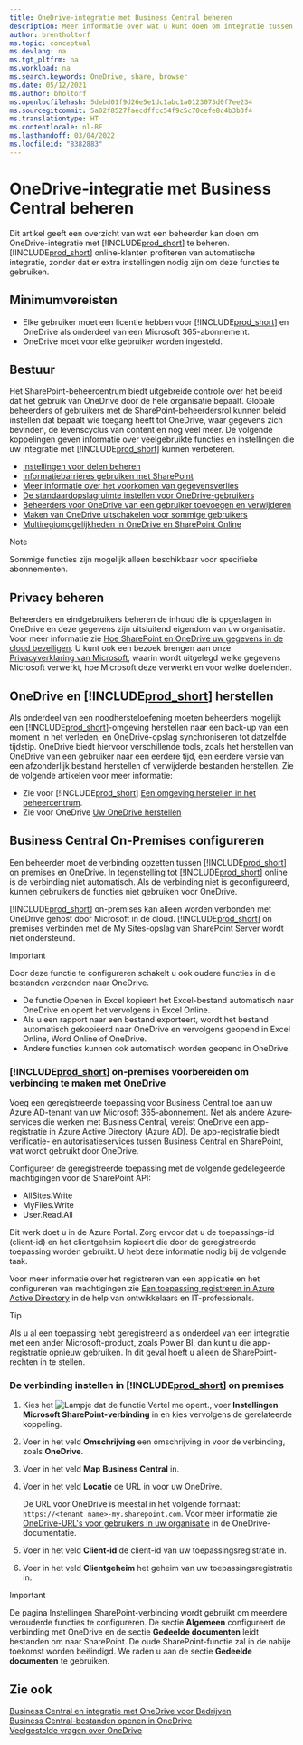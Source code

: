 ```yaml
---
title: OneDrive-integratie met Business Central beheren
description: Meer informatie over wat u kunt doen om integratie tussen Business Central en OneDrive te beheren.
author: brentholtorf
ms.topic: conceptual
ms.devlang: na
ms.tgt_pltfrm: na
ms.workload: na
ms.search.keywords: OneDrive, share, browser
ms.date: 05/12/2021
ms.author: bholtorf
ms.openlocfilehash: 5debd01f9d26e5e1dc1abc1a0123073d0f7ee234
ms.sourcegitcommit: 5a02f8527faecdffcc54f9c5c70cefe8c4b3b3f4
ms.translationtype: HT
ms.contentlocale: nl-BE
ms.lasthandoff: 03/04/2022
ms.locfileid: "8382883"
---
```

# <a name="managing-onedrive-integration-with-business-central"></a>OneDrive-integratie met Business Central beheren 
Dit artikel geeft een overzicht van wat een beheerder kan doen om OneDrive-integratie met [!INCLUDE[prod_short](includes/prod_short.md)] te beheren. [!INCLUDE[prod_short](includes/prod_short.md)] online-klanten profiteren van automatische integratie, zonder dat er extra instellingen nodig zijn om deze functies te gebruiken. 

## <a name="minimum-requirements"></a>Minimumvereisten

* Elke gebruiker moet een licentie hebben voor [!INCLUDE[prod_short](includes/prod_short.md)] en OneDrive als onderdeel van een Microsoft 365-abonnement.
* OneDrive moet voor elke gebruiker worden ingesteld.

## <a name="governance"></a>Bestuur
Het SharePoint-beheercentrum biedt uitgebreide controle over het beleid dat het gebruik van OneDrive door de hele organisatie bepaalt. Globale beheerders of gebruikers met de SharePoint-beheerdersrol kunnen beleid instellen dat bepaalt wie toegang heeft tot OneDrive, waar gegevens zich bevinden, de levenscyclus van content en nog veel meer. De volgende koppelingen geven informatie over veelgebruikte functies en instellingen die uw integratie met [!INCLUDE[prod_short](includes/prod_short.md)] kunnen verbeteren. 

* [Instellingen voor delen beheren](/sharepoint/turn-external-sharing-on-or-off)
* [Informatiebarrières gebruiken met SharePoint](/sharepoint/information-barriers)
* [Meer informatie over het voorkomen van gegevensverlies](/microsoft-365/compliance/dlp-learn-about-dlp)
* [De standaardopslagruimte instellen voor OneDrive-gebruikers](/onedrive/set-default-storage-space)
* [Beheerders voor OneDrive van een gebruiker toevoegen en verwijderen](/sharepoint/manage-user-profiles#add-and-remove-admins-for-a-users-onedrive)
* [Maken van OneDrive uitschakelen voor sommige gebruikers](/sharepoint/manage-user-profiles#disable-onedrive-creation-for-some-users)
* [Multiregiomogelijkheden in OneDrive en SharePoint Online](/microsoft-365/enterprise/multi-geo-capabilities-in-onedrive-and-sharepoint-online-in-microsoft-365)

> [!NOTE]
> Sommige functies zijn mogelijk alleen beschikbaar voor specifieke abonnementen.

## <a name="managing-privacy"></a>Privacy beheren
Beheerders en eindgebruikers beheren de inhoud die is opgeslagen in OneDrive en deze gegevens zijn uitsluitend eigendom van uw organisatie. Voor meer informatie zie [Hoe SharePoint en OneDrive uw gegevens in de cloud beveiligen](/sharepoint/safeguarding-your-data). U kunt ook een bezoek brengen aan onze [Privacyverklaring van Microsoft](https://privacy.microsoft.com/en-us/privacystatement), waarin wordt uitgelegd welke gegevens Microsoft verwerkt, hoe Microsoft deze verwerkt en voor welke doeleinden.

## <a name="restoring-onedrive-and-prod_short"></a>OneDrive en [!INCLUDE[prod_short](includes/prod_short.md)] herstellen
Als onderdeel van een noodhersteloefening moeten beheerders mogelijk een [!INCLUDE[prod_short](includes/prod_short.md)]-omgeving herstellen naar een back-up van een moment in het verleden, en OneDrive-opslag synchroniseren tot datzelfde tijdstip. OneDrive biedt hiervoor verschillende tools, zoals het herstellen van OneDrive van een gebruiker naar een eerdere tijd, een eerdere versie van een afzonderlijk bestand herstellen of verwijderde bestanden herstellen. Zie de volgende artikelen voor meer informatie:

* Zie voor [!INCLUDE[prod_short](includes/prod_short.md)] [Een omgeving herstellen in het beheercentrum](/dynamics365/business-central/dev-itpro/administration/tenant-admin-center-backup-restore).
* Zie voor OneDrive [Uw OneDrive herstellen](https://support.microsoft.com/en-us/office/restore-your-onedrive-fa231298-759d-41cf-bcd0-25ac53eb8a15?ui=en-us&rs=en-us&ad=us)

## <a name="configuring-business-central-on-premises"></a>Business Central On-Premises configureren

Een beheerder moet de verbinding opzetten tussen [!INCLUDE[prod_short](includes/prod_short.md)] on premises en OneDrive. In tegenstelling tot [!INCLUDE[prod_short](includes/prod_short.md)] online is de verbinding niet automatisch. Als de verbinding niet is geconfigureerd, kunnen gebruikers de functies niet gebruiken voor OneDrive. 

[!INCLUDE[prod_short](includes/prod_short.md)] on-premises kan alleen worden verbonden met OneDrive gehost door Microsoft in de cloud. [!INCLUDE[prod_short](includes/prod_short.md)] on premises verbinden met de My Sites-opslag van SharePoint Server wordt niet ondersteund.

> [!IMPORTANT]
> Door deze functie te configureren schakelt u ook oudere functies in die bestanden verzenden naar OneDrive.  
>
>* De functie Openen in Excel kopieert het Excel-bestand automatisch naar OneDrive en opent het vervolgens in Excel Online. 
>* Als u een rapport naar een bestand exporteert, wordt het bestand automatisch gekopieerd naar OneDrive en vervolgens geopend in Excel Online, Word Online of OneDrive. 
>* Andere functies kunnen ook automatisch worden geopend in OneDrive.

### <a name="to-prepare-prod_short-on-premises-for-connecting-to-onedrive"></a>[!INCLUDE[prod_short](includes/prod_short.md)] on-premises voorbereiden om verbinding te maken met OneDrive

<!-- 
1. For the best experience Configure Azure Active Directory (AD) authentication.

   For more information, see [Authenticating Business Central Users with Azure Active Directory](/dynamics365/business-central/dev-itpro/administration/authenticating-users-with-azure-active-directory)-->

Voeg een geregistreerde toepassing voor Business Central toe aan uw Azure AD-tenant van uw Microsoft 365-abonnement. Net als andere Azure-services die werken met Business Central, vereist OneDrive een app-registratie in Azure Active Directory (Azure AD). De app-registratie biedt verificatie- en autorisatieservices tussen Business Central en SharePoint, wat wordt gebruikt door OneDrive.

Configureer de geregistreerde toepassing met de volgende gedelegeerde machtigingen voor de SharePoint API:

- AllSites.Write
- MyFiles.Write
- User.Read.All 

Dit werk doet u in de Azure Portal. Zorg ervoor dat u de toepassings-id (client-id) en het clientgeheim kopieert die door de geregistreerde toepassing worden gebruikt. U hebt deze informatie nodig bij de volgende taak.

Voor meer informatie over het registreren van een applicatie en het configureren van machtigingen zie [Een toepassing registreren in Azure Active Directory](/dynamics365/business-central/dev-itpro/administration/register-app-azure#register-an-application-in-azure-active-directory) in de help van ontwikkelaars en IT-professionals.

> [!TIP]
> Als u al een toepassing hebt geregistreerd als onderdeel van een integratie met een ander Microsoft-product, zoals Power BI, dan kunt u die app-registratie opnieuw gebruiken. In dit geval hoeft u alleen de SharePoint-rechten in te stellen.

### <a name="to-set-up-the-connection-in-prod_short-on-premises"></a>De verbinding instellen in [!INCLUDE[prod_short](includes/prod_short.md)] on premises

<!--
> [!NOTE]
> This requires the following types of authentication credentials:
>
> * Windows
> * NavUserPassword
> * Azure Active Directory
-->
1. Kies het ![Lampje dat de functie Vertel me opent.](media/ui-search/search_small.png "Vertel me wat u wilt doen"), voer **Instellingen Microsoft SharePoint-verbinding** in en kies vervolgens de gerelateerde koppeling.
2. Voer in het veld **Omschrijving** een omschrijving in voor de verbinding, zoals **OneDrive**.
3. Voer in het veld **Map** **Business Central** in.
4. Voer in het veld **Locatie** de URL in voor uw OneDrive.

    De URL voor OneDrive is meestal in het volgende formaat: `https://<tenant name>-my.sharepoint.com`. Voor meer informatie zie [OneDrive-URL's voor gebruikers in uw organisatie](/onedrive/list-onedrive-urls) in de OneDrive-documentatie.
5. Voer in het veld **Client-id** de client-id van uw toepassingsregistratie in.
6. Voer in het veld **Clientgeheim** het geheim van uw toepassingsregistratie in. 
   <!-- 
   For information about how to find the URLs, see the following:
   * [How to find your SharePoint server URL]
   * [How to find your OneDrive URL]-->

> [!IMPORTANT]
> De pagina Instellingen SharePoint-verbinding wordt gebruikt om meerdere verouderde functies te configureren. De sectie **Algemeen** configureert de verbinding met OneDrive en de sectie **Gedeelde documenten** leidt bestanden om naar SharePoint. De oude SharePoint-functie zal in de nabije toekomst worden beëindigd. We raden u aan de sectie **Gedeelde documenten** te gebruiken.

## <a name="see-also"></a>Zie ook
[Business Central en integratie met OneDrive voor Bedrijven](across-onedrive-overview.md)  
[Business Central-bestanden openen in OneDrive](across-share-onedrive.md)  
[Veelgestelde vragen over OneDrive](admin-onedrive-faq.md)

